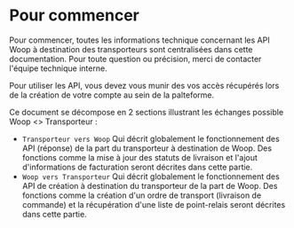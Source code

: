 # Pour commencer

Pour commencer, toutes les informations technique concernant les API Woop à destination des transporteurs sont centralisées dans cette documentation. Pour toute question ou précision, merci de contacter l'équipe technique interne.

Pour utiliser les API, vous devez vous munir des vos accès récupérés lors de la création de votre compte au sein de la palteforme.

Ce document se décompose en 2 sections illustrant les échanges possible Woop <> Transporteur :

- `Transporteur vers Woop` Qui décrit globalement le fonctionnement des API (réponse) de la part du transporteur à destination de Woop. Des fonctions comme la mise à jour des statuts de livraison et l'ajout d'informations de facturation seront décrites dans cette partie.
- `Woop vers Transporteur` Qui décrit globalement le fonctionnement des API de création à destination du transporteur de la part de Woop. Des fonctions comme la création d'un ordre de transport (livraison de commande) et la récupération d'une liste de point-relais seront décrites dans cette partie.
